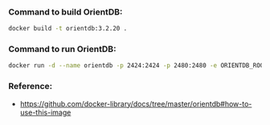 
### Command to build OrientDB:
```bash
docker build -t orientdb:3.2.20 .
```

### Command to run OrientDB:
```bash
docker run -d --name orientdb -p 2424:2424 -p 2480:2480 -e ORIENTDB_ROOT_PASSWORD=rootpwd orientdb:3.2.20
```

### Reference:
- https://github.com/docker-library/docs/tree/master/orientdb#how-to-use-this-image